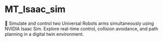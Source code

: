 # MT_Isaac_sim
🤖 Simulate and control two Universal Robots arms simultaneously using NVIDIA Isaac Sim. Explore real-time control, collision avoidance, and path planning in a digital twin environment.
